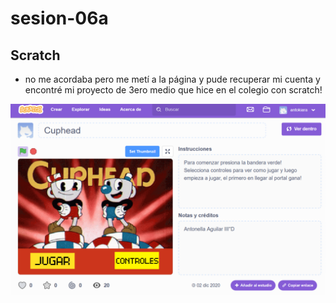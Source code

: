 # sesion-06a

## Scratch

- no me acordaba pero me metí a la página y pude recuperar mi cuenta y encontré mi proyecto de 3ero medio que hice en el colegio con scratch!

![cuphead](./imagenes/scratch.png)
